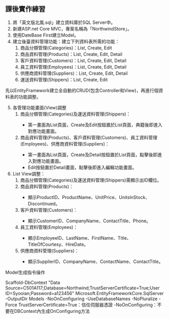 ﻿## 課後實作練習
1. 將「英文版北風.sql」建立資料庫於SQL Server中。
2. 新建ASP.net Core MVC，專案名稱為「NorthwindStore」。
3. 使用DateBase First建立Model。
4. 建立後臺資料管理功能：建立下列資料表所需的功能：
	<ol>
		<li>商品分類管理(Categories)：List, Create, Edit</li>
		<li>商品資料管理(Products)：List, Create, Edit, Detail</li>
		<li>客戶資料管理(Customers)：List, Create, Edit, Detail</li>
		<li>員工資料管理(Employees)：List, Create, Edit, Detail</li>
		<li>供應商資料管理(Suppliers)：List, Create, Edit, Detail</li>
		<li>運送資料管理(Shippers)：List, Create, Edit</li>
	</ol>
先以EntityFramework建立全自動的CRUD(包含Controller和View)，再進行個資料表的功能調整。

5. 各管理功能畫面(View)調整
	<ol>
		<li>商品分類管理(Categories)及運送資料管理(Shippers)：</li>
		<ul>
			<li>第一畫面為List頁面，Create及Edit按鈕置於List頁面，典籍後即進入對應功能畫面。</li>
		</ul>
		<li>商品資料管理(Products)、客戶資料管理(Customers)、員工資料管理(Employees)、供應商資料管理(Suppliers)：</li>
		<ul>
			<li>第一畫面為List頁面，Create及Detail按鈕置於List頁面，點擊後即進入對應功能畫面。</li>
			<li>Edit按鈕置於Detail畫面，點擊後即進入編輯功能畫面。</li>
		</ul>
	</ol>
6. List View調整：
	<ol>
		<li>商品分類管理(Categories)及運送資料管理(Shippers)需顯示出ID欄位。</li>
		<li>商品資料管理(Products)：</li>
 		<ul>
			<li>顯示ProductID、ProductName、UnitPrice、UnitslnStock、Discontinued。</li>
		</ul>
		<li>客戶資料管理(Customers)：</li>
		<ul>
			<li>顯示CustomerID、CompanyName、ContactTitle、Phone。</li>
		</ul>
		<li>員工資料管理(Employees)：</li>
		<ul>
			<li>顯示EmployeeID、LastName、FirstName、Title、TitleOfCourtesy、HireDate。</li>
		</ul>
		<li>供應商資料管理(Suppliers)：</li>
		<ul>
			<li>顯示SupplierID、CompanyName、ContactName、ContactTitle。</li>
		</ul>
	</ol>

<p>Model生成指令操作</p>
Scaffold-DbContext "Data Source=C501A117;Database=Northwind;TrustServerCertificate=True;User ID=Syooian;Password=a123456" Microsoft.EntityFrameworkCore.SqlServer -OutputDir Models -NoOnConfiguring -UseDatabaseNames -NoPluralize -Force
TrustServerCertificate=True：信任伺服器憑證
-NoOnConfiguring：不要在DBContext內生成OnConfiguring方法